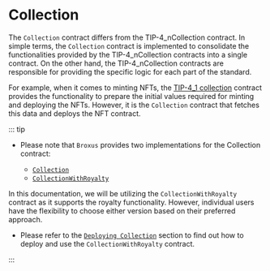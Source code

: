 # Collection

The `Collection` contract differs from the TIP-4_nCollection contract. In simple terms, the `Collection` contract is implemented to consolidate the functionalities provided by the TIP-4_nCollection contracts into a single contract. On the other hand, the TIP-4_nCollection contracts are responsible for providing the specific logic for each part of the standard.

For example, when it comes to minting NFTs, the [TIP-4_1 collection](https://github.com/broxus/tip4/blob/master/contracts/TIP4_1/TIP4_1Collection.tsol) contract provides the functionality to prepare the initial values required for minting and deploying the NFTs. However, it is the `Collection` contract that fetches this data and deploys the NFT contract.


::: tip

- Please note that `Broxus` provides two implementations for the Collection contract:

  - [ `Collection` ](https://github.com/broxus/tip4/blob/master/contracts/Collection.tsol)
  - [ `CollectionWithRoyalty` ](https://github.com/broxus/tip4/blob/master/contracts/CollectionWithRoyalty.tsol)

In this documentation, we will be utilizing the  `CollectionWithRoyalty`  contract as it supports the royalty functionality. However, individual users have the flexibility to choose either version based on their preferred approach.

- Please refer to the [`Deploying Collection`](..//usageAndDeployment/deployingCollection.md) section to find out how to deploy and use the `CollectionWithRoyalty` contract.

:::
